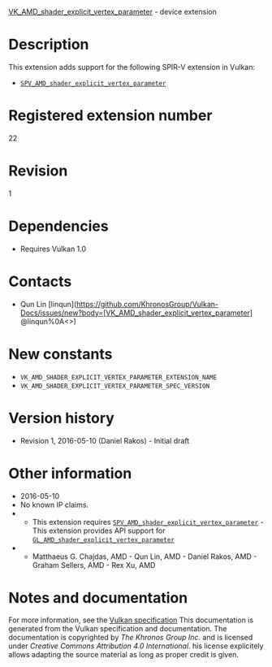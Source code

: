 [VK_AMD_shader_explicit_vertex_parameter](https://www.khronos.org/registry/vulkan/specs/1.3-extensions/man/html/VK_AMD_shader_explicit_vertex_parameter.html) - device extension

# Description
This extension adds support for the following SPIR-V extension in Vulkan:
- [`SPV_AMD_shader_explicit_vertex_parameter`](https://htmlpreview.github.io/?https://github.com/KhronosGroup/SPIRV-Registry/blob/master/extensions/AMD/SPV_AMD_shader_explicit_vertex_parameter.html)

# Registered extension number
22

# Revision
1

# Dependencies
- Requires Vulkan 1.0

# Contacts
- Qun Lin [linqun](https://github.com/KhronosGroup/Vulkan-Docs/issues/new?body=[VK_AMD_shader_explicit_vertex_parameter] @linqun%0A<<Here describe the issue or question you have about the VK_AMD_shader_explicit_vertex_parameter extension>>)

# New constants
- `VK_AMD_SHADER_EXPLICIT_VERTEX_PARAMETER_EXTENSION_NAME`
- `VK_AMD_SHADER_EXPLICIT_VERTEX_PARAMETER_SPEC_VERSION`

# Version history
- Revision 1, 2016-05-10 (Daniel Rakos)  - Initial draft

# Other information
* 2016-05-10
* No known IP claims.
*   - This extension requires [`SPV_AMD_shader_explicit_vertex_parameter`](https://htmlpreview.github.io/?https://github.com/KhronosGroup/SPIRV-Registry/blob/master/extensions/AMD/SPV_AMD_shader_explicit_vertex_parameter.html)  - This extension provides API support for [`GL_AMD_shader_explicit_vertex_parameter`](https://www.khronos.org/registry/OpenGL/extensions/AMD/AMD_shader_explicit_vertex_parameter.txt) 
*   - Matthaeus G. Chajdas, AMD  - Qun Lin, AMD  - Daniel Rakos, AMD  - Graham Sellers, AMD  - Rex Xu, AMD
# Notes and documentation
For more information, see the [Vulkan specification](https://www.khronos.org/registry/vulkan/specs/1.3-extensions/html/vkspec.html)
This documentation is generated from the Vulkan specification and documentation.
The documentation is copyrighted by *The Khronos Group Inc.* and is licensed under *Creative Commons Attribution 4.0 International*.
his license explicitely allows adapting the source material as long as proper credit is given.
        